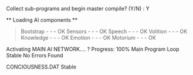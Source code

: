  Collect sub-programs and begin master compile? (Y/N) : Y

  ** Loading AI components **

>  Bootstrap   -  -  -  OK
>  Sensors     -  -  -  OK
>  Speech      -  -  -  OK
>  Volition    -  -  -  OK
>  Knowledge   -  -  -  OK
>  Emotion     -  -  -  OK
>  Motorium    -  -  -  OK

  Activating MAIN AI NETWORK....
?  Progress: 100%
  Main Program Loop Stable
  No Errors Found

  CONCIOUSNESS.DAT Stable
